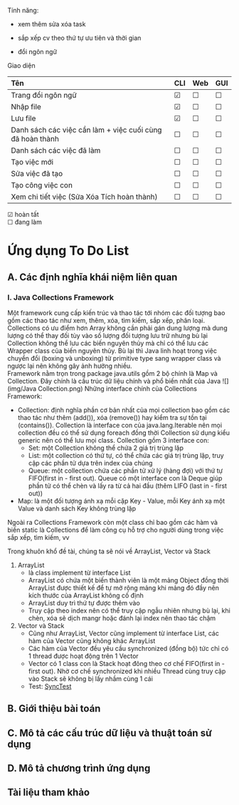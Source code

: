 Tính năng:

- xem thêm sửa xóa task

- sắp xếp cv theo thứ tự ưu tiên và thời gian

- đổi ngôn ngữ

Giao diện

| Tên                                                       | CLI     | Web | GUI |
|:----------------------------------------------------------|---------|-----|-----|
| Trang đổi ngôn ngữ                                        | &#9745; |&#9744;|&#9744;|
| Nhập file                                                 | &#9745; |&#9744;|&#9744;|
| Lưu file                                                  | &#9745; |&#9744;|&#9744;|
| Danh sách các việc cần làm + việc cuối cùng đã hoàn thành | &#9744; |&#9744;|&#9744;|
| Danh sách các việc đã làm                                 | &#9744; |&#9744;|&#9744;|
| Tạo việc mới                                              | &#9744; |&#9744;|&#9744;|
| Sửa việc đã tạo                                           | &#9744; |&#9744;|&#9744;|
| Tạo công việc con                                         | &#9744; |&#9744;|&#9744;|
| Xem chi tiết việc (Sửa Xóa Tích hoàn thành)               | &#9744; |&#9744;|&#9744;|

&#9745; hoàn tất  
&#9744; đang làm

# Ứng dụng To Do List

## A. Các định nghĩa khái niệm liên quan
### I. Java Collections Framework
Một framework cung cấp kiến trúc và thao tác tới nhóm các đối tượng bao gồm các thao tác như xem, thêm, xóa, tìm kiếm, sắp xếp, phân loại.
Collections có ưu điểm hơn Array không cần phải gán dung lượng mà dung lượng có thể thay đối tùy vào số lượng đối tượng lưu trữ nhưng bù lại Collection không thể lưu các biến nguyên thủy mà chỉ có thể lưu các Wrapper class của biến nguyên thủy. Bù lại thì Java linh hoạt trong việc chuyển đổi (boxing và unboxing) từ primitive type sang wrapper class và ngược lại nên không gây ảnh hưởng nhiều.  
Framework nằm trọn trong package java.utils gồm 2 bộ chính là Map và Collection. Đây chính là cấu trúc dữ liệu chính và phổ biến nhất của Java
![](img/Java Collection.png)
Những interface chính của Collections Framework:  
* Collection: định nghĩa phần cơ bản nhất của mọi collection bao gồm các thao tác như thêm (add()), xóa (remove()) hay kiểm tra sự tồn tại (contains()). Collection là interface con của java.lang.Iterable nên mọi collection đều có thể sử dụng foreach đồng thời Collection sử dụng kiểu generic nên có thể lưu mọi class. Collection gồm 3 interface con:  
    * Set: một Collection không thể chứa 2 giá trị trùng lặp
    * List: một collection có thứ tự, có thể chứa các giá trị trùng lặp, truy cập các phần tử dựa trên index của chúng
    * Queue: một collection chứa các phần tử xử lý (hàng đợi) với thứ tự FIFO(first in - first out). Queue có một interface con là Deque giúp phần tử có thể chèn và lấy ra từ cả hai đầu (thêm LIFO (last in - fỉrst out))
* Map: là một đối tượng ánh xạ mỗi cặp Key - Value, mỗi Key ánh xạ một Value và danh sách Key không trùng lặp

Ngoài ra Collections Framework còn một class chỉ bao gồm các hàm và biến static là Collections để làm công cụ hỗ trợ cho người dùng trong việc sắp xếp, tìm kiếm, vv

Trong khuôn khổ đề tài, chúng ta sẽ nói về ArrayList, Vector và Stack
1. ArrayList
   - là class implement từ interface List
   - ArrayList có chứa một biến thành viên là một mảng Object đồng thời ArrayList được thiết kế để tự mở rộng mảng khi mảng đó đầy nên kích thước của ArrayList không cố định
   - ArrayList duy trì thứ tự được thêm vào 
   - Truy cập theo index nên có thể truy cập ngẫu nhiên nhưng bù lại, khi chèn, xóa sẽ dịch mangr hoặc đánh lại index nên thao tác chậm
2. Vector và Stack
    - Cũng như ArrayList, Vector cũng implement từ interface List, các hàm của Vector cũng không khác ArrayList
    - Các hàm của Vector đều yêu cầu synchronized (đồng bộ) tức chỉ có 1 thread được hoạt động trên 1 Vector
    - Vector có 1 class con là Stack hoạt đông theo cơ chế FIFO(first in - first out). Nhờ cơ chế synchronized khi nhiều Thread cùng truy cập vào Stack sẽ không bị lấy nhầm cùng 1 cái
    - Test: [SyncTest](src/main/java/blaplafla/todolist/models/test/SyncTest.java)
   


## B. Giới thiệu bài toán
## C. Mô tả các cấu trúc dữ liệu và thuật toán sử dụng
## D. Mô tả chương trình ứng dụng
## Tài liệu tham khảo

